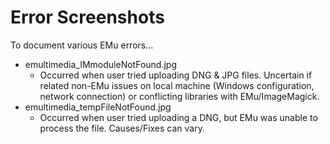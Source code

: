 # Error Screenshots
To document various EMu errors...

- emultimedia_IMmoduleNotFound.jpg
  - Occurred when user tried uploading DNG & JPG files. Uncertain if related non-EMu issues on local machine (Windows configuration, network connection) or conflicting libraries with EMu/ImageMagick.
- emultimedia_tempFileNotFound.jpg
  - Occurred when user tried uploading a DNG, but EMu was unable to process the file. Causes/Fixes can vary.
